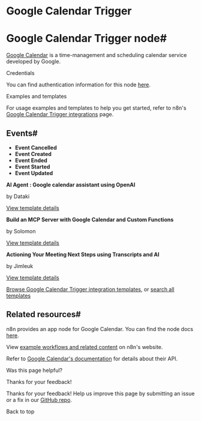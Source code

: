 # Google Calendar Trigger

[ ](https://github.com/n8n-io/n8n-docs/edit/main/docs/integrations/builtin/trigger-nodes/n8n-nodes-base.googlecalendartrigger.md "Edit this page")

# Google Calendar Trigger node#

[Google Calendar](https://www.google.com/calendar/) is a time-management and scheduling calendar service developed by Google.

Credentials

You can find authentication information for this node [here](../../credentials/google/).

Examples and templates

For usage examples and templates to help you get started, refer to n8n's [Google Calendar Trigger integrations](https://n8n.io/integrations/google-calendar-trigger/) page.

## Events#

  * **Event Cancelled**
  * **Event Created**
  * **Event Ended**
  * **Event Started**
  * **Event Updated**



**AI Agent : Google calendar assistant using OpenAI**

by Dataki

[View template details](https://n8n.io/workflows/2703-ai-agent-google-calendar-assistant-using-openai/)

**Build an MCP Server with Google Calendar and Custom Functions**

by Solomon

[View template details](https://n8n.io/workflows/3514-build-an-mcp-server-with-google-calendar-and-custom-functions/)

**Actioning Your Meeting Next Steps using Transcripts and AI**

by Jimleuk

[View template details](https://n8n.io/workflows/2328-actioning-your-meeting-next-steps-using-transcripts-and-ai/)

[Browse Google Calendar Trigger integration templates](https://n8n.io/integrations/google-calendar-trigger/), or [search all templates](https://n8n.io/workflows/)

## Related resources#

n8n provides an app node for Google Calendar. You can find the node docs [here](../../app-nodes/n8n-nodes-base.googlecalendar/).

View [example workflows and related content](https://n8n.io/integrations/google-calendar-trigger/) on n8n's website.

Refer to [Google Calendar's documentation](https://developers.google.com/calendar/api/v3/reference) for details about their API.

Was this page helpful? 

Thanks for your feedback! 

Thanks for your feedback! Help us improve this page by submitting an issue or a fix in our [GitHub repo](https://github.com/n8n-io/n8n-docs). 

Back to top 
